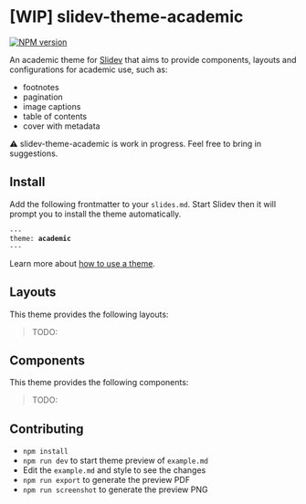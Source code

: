 # [WIP] slidev-theme-academic

[![NPM version](https://img.shields.io/npm/v/slidev-theme-academic?color=3AB9D4&label=)](https://www.npmjs.com/package/slidev-theme-academic)

An academic theme for [Slidev](https://github.com/slidevjs/slidev) that aims to provide components, layouts and configurations for academic use, such as:

- footnotes
- pagination
- image captions
- table of contents
- cover with metadata

:warning: slidev-theme-academic is work in progress. Feel free to bring in suggestions.

<!--
  Learn more about how to write a theme:
  https://sli.dev/themes/write-a-theme.html
--->

<!--
  run `npm run dev` to check out the slides for more details of how to start writing a theme
-->

<!--
  Put some screenshots here to demonstrate your theme

  Live demo: [...]
-->

## Install

Add the following frontmatter to your `slides.md`. Start Slidev then it will prompt you to install the theme automatically.

<pre><code>---
theme: <b>academic</b>
---</code></pre>

Learn more about [how to use a theme](https://sli.dev/themes/use).

## Layouts

This theme provides the following layouts:

> TODO:

## Components

This theme provides the following components:

> TODO:

## Contributing

- `npm install`
- `npm run dev` to start theme preview of `example.md`
- Edit the `example.md` and style to see the changes
- `npm run export` to generate the preview PDF
- `npm run screenshot` to generate the preview PNG
